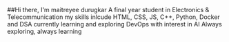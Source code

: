 ##Hi there, I'm maitreyee durugkar
A final year student in Electronics & Telecommunication
my skills inlcude HTML, CSS, JS, C++, Python, Docker and DSA
currently learning and exploring DevOps with interest in AI
Always exploring, always learning 
